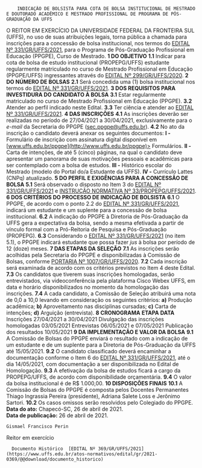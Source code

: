         INDICAÇÃO DE BOLSISTA PARA COTA DE BOLSA INSTITUCIONAL DE MESTRADO E DOUTORADO ACADÊMICO E MESTRADO PROFISSIONAL DE PROGRAMA DE PÓS-GRADUAÇÃO DA UFFS  

 O REITOR EM EXERCÍCIO DA UNIVERSIDADE FEDERAL DA FRONTEIRA SUL (UFFS), no uso de suas atribuições legais, torna pública a chamada para inscrições para a concessão de bolsa institucional, nos termos do [EDITAL Nº 331/GR/UFFS/2021](https://www.uffs.edu.br/atos-normativos/edital/gr/2021-0331), para o Programa de Pós-Graduação Profissional em Educação (PPGPE), Curso de Mestrado.     **1 DO OBJETIVO**   **1.1**  Indicar para cota de bolsa de estudo institucional (PROPEPG/UFFS) estudante regularmente matriculado no curso de Mestrado Profissional em Educação (PPGPE/UFFS) ingressantes através do [EDITAL Nº 299/GR/UFFS/2020](https://www.uffs.edu.br/atos-normativos/edital/gr/2020-0299).     **2 DO NÚMERO DE BOLSAS**   **2.1**  Será concedida uma (1) bolsa institucional nos termos do [EDITAL Nº 331/GR/UFFS/2021](https://www.uffs.edu.br/atos-normativos/edital/gr/2021-0331).     **3 DOS REQUISITOS PARA INVESTIDURA DO CANDIDATO À BOLSA**   **3.1**  Estar regularmente matriculado no curso de Mestrado Profissional em Educação (PPGPE).  **3.2**  Atender ao perfil indicado neste Edital.  **3.3**  Ter ciência e atender ao [EDITAL Nº 331/GR/UFFS/2021](https://www.uffs.edu.br/atos-normativos/edital/gr/2021-0331).     **4 DAS INSCRIÇÕES**   **4.1**  As inscrições deverão ser realizadas no período de 27/04/2021 a 30/04/2021, exclusivamente para o *e-mail*  da Secretaria do PPGPE (sec.ppgpe@uffs.edu.br).  **4.2**  No ato da inscrição o candidato deverá anexar os seguintes documentos:  **I -**  Formulário de inscrição com assinatura digital disponível em [www.uffs.edu.br/ppgpe](http://www.uffs.edu.br/ppgpe)> Formulários.  **II -**  Carta de intenções, de até 5 (cinco) páginas, na qual o candidato deve apresentar um panorama de suas motivações pessoais e acadêmicas para ser contemplado com a bolsa de estudos.  **III -**  Histórico escolar do Mestrado (modelo do Portal do/a Estudante da UFFS).  **IV -**  Currículo Lattes (CNPq) atualizado.     **5 DO PERFIL E EXIGÊNCIAS PARA A CONCESSÃO DE BOLSA**   **5.1**  Será observado o disposto no Item 3 do [EDITAL Nº 331/GR/UFFS/2021](https://www.uffs.edu.br/atos-normativos/edital/gr/2021-0331) e [INSTRUÇÃO NORMATIVA Nº 33/PROPEPG/UFFS/2021](http://www.uffs.edu.br/atos-normativos/instrucao-normativa/propepg/2021-0033).     **6 DOS CRITÉRIOS DO PROCESSO DE INDICAÇÃO DE BOLSISTA**   **6.1**  O PPGPE, de acordo com o ponto 2.2 do [EDITAL Nº 331/GR/UFFS/2021](https://www.uffs.edu.br/atos-normativos/edital/gr/2021-0331), indicará um estudante e um suplente para a concessão de bolsa institucional.  **6.2**  A indicação do PPGPE à Diretoria de Pós-Graduação da UFFS gera a expectativa da bolsa, sendo a mesma efetivada a partir de vínculo formal com a Pró-Reitoria de Pesquisa e Pós-Graduação (PROPEPG).  **6.3**  Considerando o [EDITAL Nº 331/GR/UFFS/2021](https://www.uffs.edu.br/atos-normativos/edital/gr/2021-0331) (no item 5.1), o PPGPE indicará estudante que possa fazer *jus*  à bolsa por período de 12 (doze) meses.     **7 DAS ETAPAS DA SELEÇÃO**   **7.1**  As inscrições serão acolhidas pela Secretaria do PPGPE e disponibilizadas à Comissão de Bolsas, conforme [PORTARIA Nº 1007/GR/UFFS/2020](https://www.uffs.edu.br/atos-normativos/portaria/gr/2020-1007).  **7.2**  Cada inscrição será examinada de acordo com os critérios previstos no Item 4 deste Edital.  **7.3**  Os candidatos que tiverem suas inscrições homologadas, serão entrevistados, via videoconferência pela plataforma Cisco Webex UFFS, em data e horário disponibilizados no momento da homologação das inscrições.  **7.4**  A cada candidato, a Comissão de Seleção atribuirá uma nota de 0,0 a 10,0 levando em consideração os seguintes critérios:  **a)**  Produção acadêmica;  **b)**  Aproveitamento nas disciplinas cursadas;  **c)**  Carta de intenções;  **d)**  Arguição (entrevista).     **8 CRONOGRAMA**      **ETAPA**     **DATA**      Inscrições   27/04/2021 a 30/04/2021     Divulgação das inscrições homologadas   03/05/2021     Entrevistas   06/05/2021 e 07/05/2021     Publicação dos resultados   10/05/2021        **9 DA IMPLEMENTAÇÃO E VALOR DA BOLSA**   **9.1**  A Comissão de Bolsas do PPGPE enviará o resultado com a indicação de um estudante e de um suplente para a Diretoria de Pós-Graduação da UFFS até 15/05/2021.  **9.2**  O candidato classificado deverá encaminhar a documentação conforme o Item 6 do [EDITAL Nº 331/GR/UFFS/2021](https://www.uffs.edu.br/atos-normativos/edital/gr/2021-0331), até o dia 14/05/2021, com documentação a ser disponibilizada no Edital de Homologação.  **9.3** A efetivação da bolsa de estudos ficará a cargo da PROPEPG/UFFS, de acordo com disponibilidade orçamentária.  **9.4** O valor da bolsa institucional é de R$ 1.000,00.     **10 DISPOSIÇÕES FINAIS**   **10.1**  A Comissão de Bolsas do PPGPE é composta pelos Docentes Permanentes Thiago Ingrassia Pereira (presidente), Adriana Salete Loss e Jerônimo Sartori.  **10.2**  Os casos omissos serão resolvidos pelo Colegiado do PPGPE.        **Data do ato:** Chapecó-SC, 26 de abril de 2021.   
 **Data de publicação:**  26 de abril de 2021. 

    Gismael Francisco Perin   
 Reitor em exercício 

      Documento Histórico  [EDITAL Nº 369/GR/UFFS/2021](https://www.uffs.edu.br/atos-normativos/edital/gr/2021-0369/@@download/documento_historico)     
      
